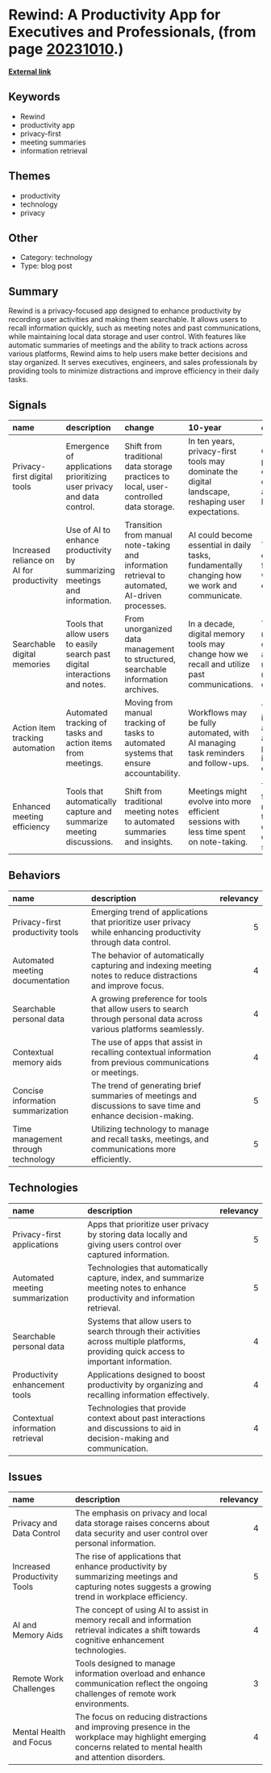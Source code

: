 # __Rewind: A Productivity App for Executives and Professionals__, (from page [20231010](https://kghosh.substack.com/p/20231010).)

__[External link](https://www.rewind.ai/use-case/executives)__



## Keywords

* Rewind
* productivity app
* privacy-first
* meeting summaries
* information retrieval

## Themes

* productivity
* technology
* privacy

## Other

* Category: technology
* Type: blog post

## Summary

Rewind is a privacy-focused app designed to enhance productivity by recording user activities and making them searchable. It allows users to recall information quickly, such as meeting notes and past communications, while maintaining local data storage and user control. With features like automatic summaries of meetings and the ability to track actions across various platforms, Rewind aims to help users make better decisions and stay organized. It serves executives, engineers, and sales professionals by providing tools to minimize distractions and improve efficiency in their daily tasks.

## Signals

| name                                      | description                                                                  | change                                                                                          | 10-year                                                                                            | driving-force                                                                |   relevancy |
|:------------------------------------------|:-----------------------------------------------------------------------------|:------------------------------------------------------------------------------------------------|:---------------------------------------------------------------------------------------------------|:-----------------------------------------------------------------------------|------------:|
| Privacy-first digital tools               | Emergence of applications prioritizing user privacy and data control.        | Shift from traditional data storage practices to local, user-controlled data storage.           | In ten years, privacy-first tools may dominate the digital landscape, reshaping user expectations. | Growing public concern over data privacy and security breaches.              |           4 |
| Increased reliance on AI for productivity | Use of AI to enhance productivity by summarizing meetings and information.   | Transition from manual note-taking and information retrieval to automated, AI-driven processes. | AI could become essential in daily tasks, fundamentally changing how we work and communicate.      | The need for efficiency in fast-paced work environments.                     |           4 |
| Searchable digital memories               | Tools that allow users to easily search past digital interactions and notes. | From unorganized data management to structured, searchable information archives.                | In a decade, digital memory tools may change how we recall and utilize past communications.        | The desire to reduce cognitive load and enhance memory recall capabilities.  |           3 |
| Action item tracking automation           | Automated tracking of tasks and action items from meetings.                  | Moving from manual tracking of tasks to automated systems that ensure accountability.           | Workflows may be fully automated, with AI managing task reminders and follow-ups.                  | The push for increased accountability and productivity in team environments. |           3 |
| Enhanced meeting efficiency               | Tools that automatically capture and summarize meeting discussions.          | Shift from traditional meeting notes to automated summaries and insights.                       | Meetings might evolve into more efficient sessions with less time spent on note-taking.            | The demand for maximizing time efficiency in corporate settings.             |           4 |

## Behaviors

| name                               | description                                                                                                          |   relevancy |
|:-----------------------------------|:---------------------------------------------------------------------------------------------------------------------|------------:|
| Privacy-first productivity tools   | Emerging trend of applications that prioritize user privacy while enhancing productivity through data control.       |           5 |
| Automated meeting documentation    | The behavior of automatically capturing and indexing meeting notes to reduce distractions and improve focus.         |           4 |
| Searchable personal data           | A growing preference for tools that allow users to search through personal data across various platforms seamlessly. |           4 |
| Contextual memory aids             | The use of apps that assist in recalling contextual information from previous communications or meetings.            |           4 |
| Concise information summarization  | The trend of generating brief summaries of meetings and discussions to save time and enhance decision-making.        |           5 |
| Time management through technology | Utilizing technology to manage and recall tasks, meetings, and communications more efficiently.                      |           5 |

## Technologies

| name                             | description                                                                                                                             |   relevancy |
|:---------------------------------|:----------------------------------------------------------------------------------------------------------------------------------------|------------:|
| Privacy-first applications       | Apps that prioritize user privacy by storing data locally and giving users control over captured information.                           |           5 |
| Automated meeting summarization  | Technologies that automatically capture, index, and summarize meeting notes to enhance productivity and information retrieval.          |           5 |
| Searchable personal data         | Systems that allow users to search through their activities across multiple platforms, providing quick access to important information. |           4 |
| Productivity enhancement tools   | Applications designed to boost productivity by organizing and recalling information effectively.                                        |           4 |
| Contextual information retrieval | Technologies that provide context about past interactions and discussions to aid in decision-making and communication.                  |           4 |

## Issues

| name                         | description                                                                                                                                                  |   relevancy |
|:-----------------------------|:-------------------------------------------------------------------------------------------------------------------------------------------------------------|------------:|
| Privacy and Data Control     | The emphasis on privacy and local data storage raises concerns about data security and user control over personal information.                               |           4 |
| Increased Productivity Tools | The rise of applications that enhance productivity by summarizing meetings and capturing notes suggests a growing trend in workplace efficiency.             |           5 |
| AI and Memory Aids           | The concept of using AI to assist in memory recall and information retrieval indicates a shift towards cognitive enhancement technologies.                   |           4 |
| Remote Work Challenges       | Tools designed to manage information overload and enhance communication reflect the ongoing challenges of remote work environments.                          |           3 |
| Mental Health and Focus      | The focus on reducing distractions and improving presence in the workplace may highlight emerging concerns related to mental health and attention disorders. |           4 |